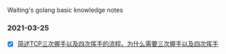 Waiting's golang basic knowledge notes



### 2021-03-25
- [x] [简述TCP三次握手以及四次挥手的流程。为什么需要三次握手以及四次挥手](https://github.com/mrsongindezhou/Go-Basic-Notes/blob/main/2021-03-25/three-way-handshake.md)
